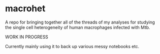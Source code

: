 # macrohet

A repo for bringing together all of the threads of my analyses for studying the single cell heterogeneity of human macrophages infected with Mtb.

WORK IN PROGRESS

Currently mainly using it to back up various messy notebooks etc.
